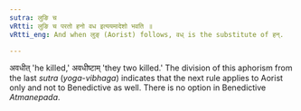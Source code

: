```yaml
---
sutra: लुङि च
vRtti: लुङि च परतो हनो वध इत्ययमादेशो भवति ॥
vRtti_eng: And when लुङ् (Aorist) follows, वध् is the substitute of हन्.

---
```

अवधीत् 'he killed,' अवधीष्टाम् 'they two killed.' The division of this aphorism from the last _sutra_ (_yoga_-_vibhaga_) indicates that the next rule applies to Aorist only and not to Benedictive as well. There is no option in Benedictive _Atmanepada_.